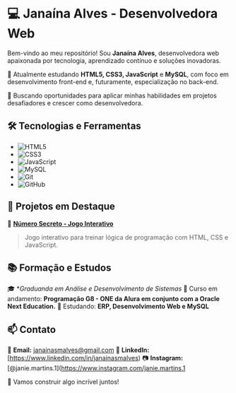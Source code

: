 # 💻 Janaína Alves - Desenvolvedora Web

Bem-vindo ao meu repositório! Sou **Janaína Alves**, desenvolvedora web apaixonada por tecnologia, aprendizado contínuo e soluções inovadoras.

📍 Atualmente estudando **HTML5, CSS3, JavaScript** e **MySQL**, com foco em desenvolvimento front-end e, futuramente, especialização no back-end.

🚀 Buscando oportunidades para aplicar minhas habilidades em projetos desafiadores e crescer como desenvolvedora.

## 🛠️ Tecnologias e Ferramentas

- ![HTML5](https://img.shields.io/badge/-HTML5-E34F26?style=for-the-badge&logo=html5&logoColor=white)
- ![CSS3](https://img.shields.io/badge/-CSS3-1572B6?style=for-the-badge&logo=css3&logoColor=white)
- ![JavaScript](https://img.shields.io/badge/-JavaScript-F7DF1E?style=for-the-badge&logo=javascript&logoColor=black)
- ![MySQL](https://img.shields.io/badge/-MySQL-4479A1?style=for-the-badge&logo=mysql&logoColor=white)
- ![Git](https://img.shields.io/badge/-Git-F05032?style=for-the-badge&logo=git&logoColor=white)
- ![GitHub](https://img.shields.io/badge/-GitHub-181717?style=for-the-badge&logo=github&logoColor=white)

## 📌 Projetos em Destaque

🔹 **[Número Secreto - Jogo Interativo](https://github.com/seu-usuario/numero-secreto)**
> Jogo interativo para treinar lógica de programação com HTML, CSS e JavaScript.

## 📚 Formação e Estudos

🎓 **Graduanda em Análise e Desenvolvimento de Sistemas*
📖 Curso em andamento: **Programação G8 - ONE da Alura em conjunto com a Oracle Next Education.**
📖 Estudando: **ERP, Desenvolvimento Web e MySQL**

## 📫 Contato

📩 **Email:** janainasmalves@gmail.com
🔗 **LinkedIn:** [https://www.linkedin.com/in/janainasmalves)
📷 **Instagram:** [@janie.martins.1](https://www.instagram.com/janie.martins.1

🚀 Vamos construir algo incrível juntos!

